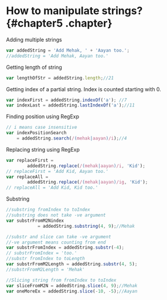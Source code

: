# How to manipulate strings? {#chapter5 .chapter}

Adding multiple strings
```js
var addedString = 'Add Mehak, ' + 'Aayan too.';
//addedString = 'Add Mehak, Aayan too.'
```

Getting length of string
```js
var lengthOfStr = addedString.length;//21
```

Getting index of a partial string. Index is counted starting with 0.
```js
var indexFirst = addedString.indexOf('a'); //7
var indexLast = addedString.lastIndexOf('a');//11
```

Finding position using RegExp
```js
// i means case insensitive
var indexPositionSearch 
    = addedString.search(/(mehak|aayan)/i);//4
```
Replacing string using RegExp
```js
var replaceFirst = 
		addedString.replace(/(mehak|aayan)/i, 'Kid');
// replaceFirst = 'Add Kid, Aayan too.'
var replaceAll = 
		addedString.replace(/(mehak|aayan)/ig, 'Kid');
// replaceAll = 'Add Kid, Kid too.'
```
Substring  

```js
//substring fromIndex to toIndex
//substring does not take -ve argument
var substrFromM2Nindex 
			= addedString.substring(4, 9);//Mehak

//substr and slice can take -ve argument
//-ve argument means counting from end
var substrFromIndex = addedString.substr(-4);
// substrFromIndex = 'too.'
//substr fromIndex to toLength			
var substrFromM2Length = addedString.substr(4, 5);
//substrFromM2Length = 'Mehak'

//Slicing string from fromIndex to toIndex
var sliceFromM2N = addedString.slice(4, 9);//Mehak
var oneMoreEx = addedString.slice(-10, -5);//Aayan

```
